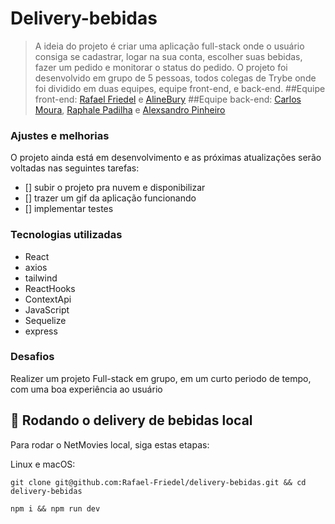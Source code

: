 # Delivery-bebidas

> A ideia do projeto é criar uma aplicação full-stack onde o usuário consiga se cadastrar, logar na sua conta, escolher suas bebidas, fazer um pedido e monitorar o status do pedido. O projeto foi desenvolvido em grupo de 5 pessoas, todos colegas de Trybe onde foi dividido em duas equipes, equipe front-end, e back-end.
> ##Equipe front-end: [Rafael Friedel](https://github.com/Rafael-Friedel) e [AlineBury](https://github.com/alinebury)
> ##Equipe back-end: [Carlos Moura](https://github.com/CarlosMoura88), [Raphale Padilha](https://github.com/rapadilha) e [Alexsandro Pinheiro](https://github.com/Alexsandro-01)

### Ajustes e melhorias

O projeto ainda está em desenvolvimento e as próximas atualizações serão voltadas nas seguintes tarefas:

- [] subir o projeto pra nuvem e disponibilizar
- [] trazer um gif da aplicação funcionando
- [] implementar testes

### Tecnologias utilizadas

- React
- axios
- tailwind
- ReactHooks
- ContextApi
- JavaScript
- Sequelize
- express


### Desafios

Realizer um projeto Full-stack em grupo, em um curto periodo de tempo, com uma boa experiência ao usuário


## 🚀 Rodando o  delivery de bebidas local

Para rodar o NetMovies local, siga estas etapas:

Linux e macOS:
```
git clone git@github.com:Rafael-Friedel/delivery-bebidas.git && cd delivery-bebidas
```

```
npm i && npm run dev
```

